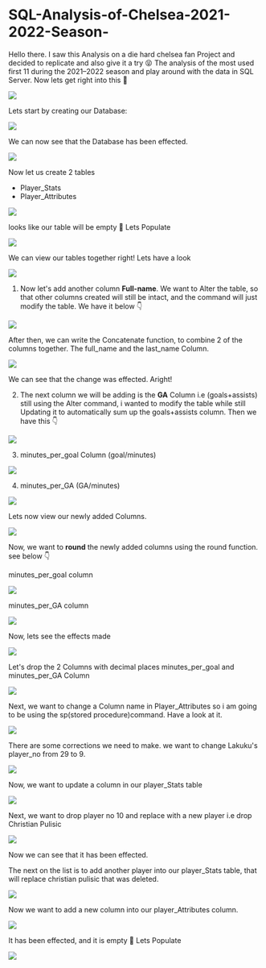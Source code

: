 # SQL-Analysis-of-Chelsea-2021-2022-Season-

Hello there. I saw this Analysis on a die hard chelsea fan Project and decided to replicate and also give it a try :stuck_out_tongue_closed_eyes: The analysis of the  most used first 11 during the 2021–2022 season and play around with the data in SQL Server. Now lets get right into this :hand_over_mouth:

![](background_.png)

Lets start by creating our Database:

![](1_.png)

We can now see that the Database has been effected.

![](2_.png)

Now let us create 2 tables
- Player_Stats
- Player_Attributes

![](3_.png)

looks like our table will be empty :raised_eyebrow:
Lets Populate 

![](4_.png)

We can view our tables together right! Lets have a look

![](5_.png)

1.   Now let's add another column **Full-name**.
We want to Alter the table, so that other columns created will still be intact, and the command will just modify the table. We have it below 👇


![](6_.png)

After then, we can write the Concatenate function, to combine 2 of the columns together. The full_name and the last_name Column.


![](7_.png)

We can see that the change was effected. Aright!

2. The next column we will be adding is the **GA** Column i.e (goals+assists) still using the Alter command, i wanted to modify the table while still Updating it to automatically sum up the goals+assists column. Then we have this 👇


![](8_.png)

3. minutes_per_goal Column (goal/minutes)

![](9_.png)

4. minutes_per_GA (GA/minutes) 

![](10_.png)

Lets now view our newly added Columns.

![](11_.png)

Now, we want to **round** the newly added columns using the round function. see below 👇

minutes_per_goal column

![](12-.png)

minutes_per_GA column

![](13-.png)

Now, lets see the effects made

![](14-.png)


Let's drop the 2 Columns with decimal places
minutes_per_goal and minutes_per_GA Column

![](14.png)

Next, we want to change a Column name in Player_Attributes so i am going to be using the sp(stored procedure)command. Have a look at it.

![](14_.png)

There are some corrections we need to make. we want to change Lakuku's player_no from 29 to 9.

![](15_.png)

Now, we want to update a column in our  player_Stats table

![](16_.png)

Next, we want to drop player no 10 and replace with  a new player i.e drop Christian Pulisic

![](17_.png)

Now we can see that it has been effected.

The next on the list is to add another player into our player_Stats table, that will replace christian pulisic that was deleted.

![](18_.png)


Now we want to add a new column into our player_Attributes column.

![](19_.png)


It has been effected, and it is empty 🧐 Lets Populate

![](20_.png)

